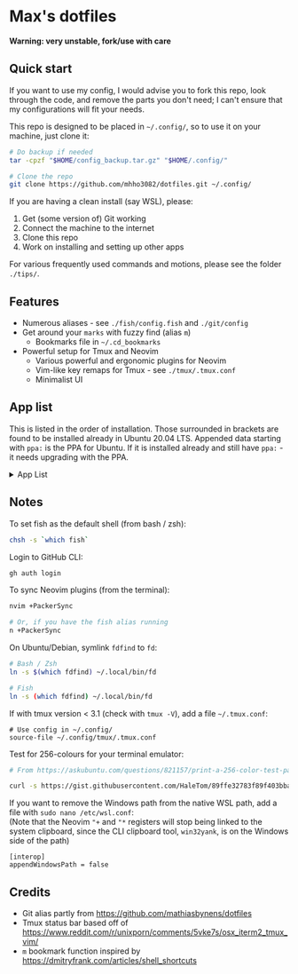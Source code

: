 # Max's dotfiles

**Warning: very unstable, fork/use with care**

## Quick start

If you want to use my config, I would advise you to fork this repo,
look through the code, and remove the parts you don't need;
I can't ensure that my configurations will fit your needs.

This repo is designed to be placed in `~/.config/`,
so to use it on your machine, just clone it:

```bash
# Do backup if needed
tar -cpzf "$HOME/config_backup.tar.gz" "$HOME/.config/"

# Clone the repo
git clone https://github.com/mhho3082/dotfiles.git ~/.config/
```

If you are having a clean install (say WSL), please:
1. Get (some version of) Git working
2. Connect the machine to the internet
3. Clone this repo
4. Work on installing and setting up other apps

For various frequently used commands and motions,
please see the folder `./tips/`.

## Features

* Numerous aliases - see `./fish/config.fish` and `./git/config`
* Get around your `marks` with fuzzy find (alias `m`)
  * Bookmarks file in `~/.cd_bookmarks`
* Powerful setup for Tmux and Neovim
  * Various powerful and ergonomic plugins for Neovim
  * Vim-like key remaps for Tmux - see `./tmux/.tmux.conf`
  * Minimalist UI

## App list

This is listed in the order of installation.
Those surrounded in brackets are found to be installed already in Ubuntu 20.04 LTS.
Appended data starting with `ppa:` is the PPA for Ubuntu.
If it is installed already and still have `ppa:` - it needs upgrading with the PPA.

<details>
<summary> App List </summary>

- (`curl`)
- (`tmux`)
- (`htop`)
- (`git`) (`ppa:git-core/ppa`)
- (`gcc`)
- `unzip`
- `fish` (`ppa:fish-shell/release-3`)
- `exa` (`ppa:spvkgn/exa`)
- `fzf`
- `ripgrep`
- `fd` (on Debian/Ubuntu: `fd-find`)
- `gh` 
  ```
  $ sudo apt-key adv --keyserver keyserver.ubuntu.com --recv-key C99B11DEB97541F0
  $ sudo apt-add-repository https://cli.github.com/packages
  ```
- `nodejs`
  ```
  $ curl -fsSL https://deb.nodesource.com/setup_17.x | sudo -E bash -
  $ sudo apt-get install -y nodejs
  ```
- `npm`
- `python3-venv`
- `python3-pip`
- `neovim` (`ppa:neovim-ppa/stable`)
- `neovim` NodeJS module (`sudo npm install -g neovim`)
- (`pynvim`) Python module (`pip3 install --upgrade pynvim`)
- `clang`
- `clang-format`
- `llvm`
- `tldr` (`sudo npm install -g tldr`)

</details>

## Notes

To set fish as the default shell (from bash / zsh):

```bash
chsh -s `which fish`
```

Login to GitHub CLI:
```bash
gh auth login
```

To sync Neovim plugins (from the terminal):

```bash
nvim +PackerSync

# Or, if you have the fish alias running
n +PackerSync
```

On Ubuntu/Debian, symlink `fdfind` to `fd`:

```bash
# Bash / Zsh
ln -s $(which fdfind) ~/.local/bin/fd

# Fish
ln -s (which fdfind) ~/.local/bin/fd
```

If with tmux version < 3.1 (check with `tmux -V`),
add a file `~/.tmux.conf`:

```tmux
# Use config in ~/.config/
source-file ~/.config/tmux/.tmux.conf
```

Test for 256-colours for your terminal emulator:
```bash
# From https://askubuntu.com/questions/821157/print-a-256-color-test-pattern-in-the-terminal

curl -s https://gist.githubusercontent.com/HaleTom/89ffe32783f89f403bba96bd7bcd1263/raw/ | bash
```

If you want to remove the Windows path from the native WSL path,
add a file with `sudo nano /etc/wsl.conf`:<br>
(Note that the Neovim `"+` and `"*` registers will stop being linked to the system clipboard,
since the CLI clipboard tool, `win32yank`, is on the Windows side of the path)

```
[interop]
appendWindowsPath = false
```

## Credits

- Git alias partly from
  https://github.com/mathiasbynens/dotfiles
- Tmux status bar based off of
  https://www.reddit.com/r/unixporn/comments/5vke7s/osx_iterm2_tmux_vim/
- `m` bookmark function inspired by
  https://dmitryfrank.com/articles/shell_shortcuts
